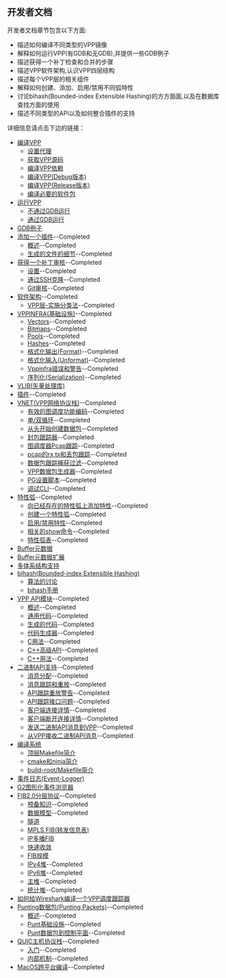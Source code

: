 ## 开发者文档
开发者文档章节包含以下方面:

* 描述如何编译不同类型的VPP镜像
* 解释如何运行VPP(有GDB和无GDB),并提供一些GDB例子
* 描述获得一个补丁检查和合并的步骤
* 描述VPP软件架构,认识VPP四层结构
* 描述每个VPP层的相关组件
* 解释如何创建、添加、启用/禁用不同弧特性
* 讨论bihash(Bounded-index Extensible Hashing)的方方面面,以及在数据库查找方面的使用
* 描述不同类型的API以及如何整合插件的支持

详细信息请点击下边的链接：
* [编译VPP]()
  - [设置代理]()
  - [获取VPP源码]()
  - [编译VPP依赖]()
  - [编译VPP(Debug版本)]()
  - [编译VPP(Release版本)]()
  - [编译必要的软件包]()
* [运行VPP]()
  - [不通过GDB运行]()
  - [通过GDB运行]()
* [GDB例子]()
* [添加一个插件](https://github.com/penybai/vpp-docs/blob/master/Getting-Started/For-Developers/Adding-a-plugin/Adding-a-plugin.md)--Completed
  - [概述](https://github.com/penybai/vpp-docs/blob/master/Getting-Started/For-Developers/Adding-a-plugin/Adding-a-plugin.md#概述)--Completed
  - [生成的文件的细节](https://github.com/penybai/vpp-docs/blob/master/Getting-Started/For-Developers/Adding-a-plugin/Adding-a-plugin.md#生成的文件的细节)--Completed
* [获得一个补丁审核](https://github.com/penybai/vpp-docs/blob/master/Getting-Started/For-Developers/Getting-a-Patch-Reviewed/Getting-a-Patch-Reviewed.md)--Completed
  - [设置](https://github.com/penybai/vpp-docs/blob/master/Getting-Started/For-Developers/Getting-a-Patch-Reviewed/Getting-a-Patch-Reviewed.md#设置)--Completed
  - [通过SSH克隆](https://github.com/penybai/vpp-docs/blob/master/Getting-Started/For-Developers/Getting-a-Patch-Reviewed/Getting-a-Patch-Reviewed.md#通过SSH克隆)--Completed
  - [Git审核](https://github.com/penybai/vpp-docs/blob/master/Getting-Started/For-Developers/Getting-a-Patch-Reviewed/Getting-a-Patch-Reviewed.md#Git审核)--Completed
* [软件架构](https://github.com/penybai/vpp-docs/blob/master/Getting-Started/For-Developers/Software-Architecture/Software-Architecture.md)--Completed
  - [VPP层-实施分类法](https://github.com/penybai/vpp-docs/blob/master/Getting-Started/For-Developers/Software-Architecture/Software-Architecture.md#VPP层-实施分类法)--Completed
* [VPPINFRA(基础设施)](https://github.com/penybai/vpp-docs/blob/master/Getting-Started/For-Developers/VPPINFRA/VPPINFRA.md)--Completed
  - [Vectors](https://github.com/penybai/vpp-docs/blob/master/Getting-Started/For-Developers/VPPINFRA/VPPINFRA.md#Vectors)--Completed
  - [Bitmaps](https://github.com/penybai/vpp-docs/blob/master/Getting-Started/For-Developers/VPPINFRA/VPPINFRA.md#Bitmaps)--Completed
  - [Pools](https://github.com/penybai/vpp-docs/blob/master/Getting-Started/For-Developers/VPPINFRA/VPPINFRA.md#Pools)--Completed
  - [Hashes](https://github.com/penybai/vpp-docs/blob/master/Getting-Started/For-Developers/VPPINFRA/VPPINFRA.md#Hashes)--Completed
  - [格式化输出(Format)](https://github.com/penybai/vpp-docs/blob/master/Getting-Started/For-Developers/VPPINFRA/VPPINFRA.md#格式化输出(Format))--Completed
  - [格式化输入(Unformat)](https://github.com/penybai/vpp-docs/blob/master/Getting-Started/For-Developers/VPPINFRA/VPPINFRA.md#格式化输入(Unformat))--Completed
  - [Vppinfra错误和警告](https://github.com/penybai/vpp-docs/blob/master/Getting-Started/For-Developers/VPPINFRA/VPPINFRA.md#Vppinfra错误和警告)--Completed
  - [序列化(Serialization)](https://github.com/penybai/vpp-docs/blob/master/Getting-Started/For-Developers/VPPINFRA/VPPINFRA.md#序列化(Serialization))--Completed
* [VLIB(矢量处理库)]()
* [插件](https://github.com/penybai/vpp-docs/blob/master/Getting-Started/For-Developers/Plugins/Plugins.md)--Completed
* [VNET(VPP网络协议栈)](https://github.com/penybai/vpp-docs/blob/master/Getting-Started/For-Developers/VNET/VNET.md)--Completed
  - [有效的图调度功能编码](https://github.com/penybai/vpp-docs/blob/master/Getting-Started/For-Developers/VNET/VNET.md#有效的图调度功能编码)--Completed
  - [单/双循环](https://github.com/penybai/vpp-docs/blob/master/Getting-Started/For-Developers/VNET/VNET.md#单/双循环)--Completed
  - [从头开始创建数据包](https://github.com/penybai/vpp-docs/blob/master/Getting-Started/For-Developers/VNET/VNET.md#从头开始创建数据包)--Completed
  - [封包跟踪器](https://github.com/penybai/vpp-docs/blob/master/Getting-Started/For-Developers/VNET/VNET.md#封包跟踪器)--Completed
  - [图调度器Pcap跟踪](https://github.com/penybai/vpp-docs/blob/master/Getting-Started/For-Developers/VNET/VNET.md#图调度器Pcap跟踪)--Completed
  - [pcap的rx,tx和丢包跟踪](https://github.com/penybai/vpp-docs/blob/master/Getting-Started/For-Developers/VNET/VNET.md#pcap的rx,tx和丢包跟踪)--Completed
  - [数据包跟踪捕获过滤](https://github.com/penybai/vpp-docs/blob/master/Getting-Started/For-Developers/VNET/VNET.md#数据包跟踪捕获过滤)--Completed
  - [VPP数据包生成器](https://github.com/penybai/vpp-docs/blob/master/Getting-Started/For-Developers/VNET/VNET.md#VPP数据包生成器)--Completed
  - [PG设置脚本](https://github.com/penybai/vpp-docs/blob/master/Getting-Started/For-Developers/VNET/VNET.md#PG设置脚本)--Completed
  - [调试CLI](https://github.com/penybai/vpp-docs/blob/master/Getting-Started/For-Developers/VNET/VNET.md#调试CLI)--Completed
* [特性弧](https://github.com/penybai/vpp-docs/blob/master/Getting-Started/For-Developers/Feature-Arcs/Feature-Arcs.md)--Completed
  - [向已经存在的特性弧上添加特性](https://github.com/penybai/vpp-docs/blob/master/Getting-Started/For-Developers/Feature-Arcs/Feature-Arcs.md#向已经存在的特性弧上添加特性)--Completed
  - [创建一个特性弧](https://github.com/penybai/vpp-docs/blob/master/Getting-Started/For-Developers/Feature-Arcs/Feature-Arcs.md#创建一个特性弧)--Completed
  - [启用/禁用特性](https://github.com/penybai/vpp-docs/blob/master/Getting-Started/For-Developers/Feature-Arcs/Feature-Arcs.md#启用/禁用特性)--Completed
  - [相关的show命令](https://github.com/penybai/vpp-docs/blob/master/Getting-Started/For-Developers/Feature-Arcs/Feature-Arcs.md#相关的show命令)--Completed
  - [特性弧表](https://github.com/penybai/vpp-docs/blob/master/Getting-Started/For-Developers/Feature-Arcs/Feature-Arcs.md#特性弧表)--Completed
* [Buffer元数据]()
* [Buffer元数据扩展]()
* [多体系结构支持]()
* [bihash(Bounded-index Extensible Hashing)]()
  - [算法的讨论]()
  - [bihash手册]()
* [VPP API模块](https://github.com/penybai/vpp-docs/blob/master/Getting-Started/For-Developers/VPP-API-Module/VPP-API-Module.md)--Completed
  - [概述](https://github.com/penybai/vpp-docs/blob/master/Getting-Started/For-Developers/VPP-API-Module/VPP-API-Module.md#概述)--Completed
  - [通用代码](https://github.com/penybai/vpp-docs/blob/master/Getting-Started/For-Developers/VPP-API-Module/VPP-API-Module.md#通用代码)--Completed
  - [生成的代码](https://github.com/penybai/vpp-docs/blob/master/Getting-Started/For-Developers/VPP-API-Module/VPP-API-Module.md#生成的代码)--Completed
  - [代码生成器](https://github.com/penybai/vpp-docs/blob/master/Getting-Started/For-Developers/VPP-API-Module/VPP-API-Module.md#代码生成器)--Completed
  - [C用法](https://github.com/penybai/vpp-docs/blob/master/Getting-Started/For-Developers/VPP-API-Module/VPP-API-Module.md#C用法)--Completed
  - [C++高级API](https://github.com/penybai/vpp-docs/blob/master/Getting-Started/For-Developers/VPP-API-Module/VPP-API-Module.md#C++高级API)--Completed
  - [C++用法](https://github.com/penybai/vpp-docs/blob/master/Getting-Started/For-Developers/VPP-API-Module/VPP-API-Module.md#C++用法)--Completed
* [二进制API支持](https://github.com/penybai/vpp-docs/blob/master/Getting-Started/For-Developers/Binary-API-Support/Binary-API-Support.md)--Completed
  - [消息分配](https://github.com/penybai/vpp-docs/blob/master/Getting-Started/For-Developers/Binary-API-Support/Binary-API-Support.md#消息分配)--Completed
  - [消息跟踪和重放](https://github.com/penybai/vpp-docs/blob/master/Getting-Started/For-Developers/Binary-API-Support/Binary-API-Support.md#消息跟踪和重放)--Completed
  - [API跟踪重放警告](https://github.com/penybai/vpp-docs/blob/master/Getting-Started/For-Developers/Binary-API-Support/Binary-API-Support.md#API跟踪重放警告)--Completed
  - [API跟踪接口问题](https://github.com/penybai/vpp-docs/blob/master/Getting-Started/For-Developers/Binary-API-Support/Binary-API-Support.md#API跟踪接口问题)--Completed
  - [客户端连接详情](https://github.com/penybai/vpp-docs/blob/master/Getting-Started/For-Developers/Binary-API-Support/Binary-API-Support.md#客户端连接详情)--Completed
  - [客户端断开连接详情](https://github.com/penybai/vpp-docs/blob/master/Getting-Started/For-Developers/Binary-API-Support/Binary-API-Support.md#客户端断开连接详情)--Completed
  - [发送二进制API消息到VPP](https://github.com/penybai/vpp-docs/blob/master/Getting-Started/For-Developers/Binary-API-Support/Binary-API-Support.md#发送二进制API消息到VPP)--Completed
  - [从VPP接收二进制API消息](https://github.com/penybai/vpp-docs/blob/master/Getting-Started/For-Developers/Binary-API-Support/Binary-API-Support.md#从VPP接收二进制API消息)--Completed
* [编译系统]()
  - [顶层Makefile简介]()
  - [cmake和ninja简介]()
  - [build-root/Makefile简介]()
* [事件日志(Event-Logger)]()
* [G2图形化事件浏览器]()
* [FIB2.0分层协议](https://github.com/penybai/vpp-docs/blob/master/Getting-Started/For-Developers/FIB-2_0-Hierarchical-Protocol-Independent/FIB-2_0-Hierarchical-Protocol-Independent.md)--Completed
  - [预备知识](https://github.com/penybai/vpp-docs/blob/master/Getting-Started/For-Developers/FIB-2_0-Hierarchical-Protocol-Independent/FIB-2_0-Hierarchical-Protocol-Independent.md#预备知识prerequisites)--Completed
  - [数据模型](https://github.com/penybai/vpp-docs/blob/master/Getting-Started/For-Developers/FIB-2_0-Hierarchical-Protocol-Independent/FIB-2_0-Hierarchical-Protocol-Independent.md#数据模型the-data-model)--Completed
  - [隧道]()
  - [MPLS FIB(转发信息表)]()
  - [IP多播FIB]()
  - [快速收敛]()
  - [FIB规模](https://github.com/penybai/vpp-docs/blob/master/Getting-Started/For-Developers/FIB-2_0-Hierarchical-Protocol-Independent/Scale.md)
  - [IPv4堆](https://github.com/penybai/vpp-docs/blob/master/Getting-Started/For-Developers/FIB-2_0-Hierarchical-Protocol-Independent/Scale.md#IPv4堆)--Completed
  - [IPv6堆](https://github.com/penybai/vpp-docs/blob/master/Getting-Started/For-Developers/FIB-2_0-Hierarchical-Protocol-Independent/Scale.md#IPv6堆)--Completed
  - [主堆](https://github.com/penybai/vpp-docs/blob/master/Getting-Started/For-Developers/FIB-2_0-Hierarchical-Protocol-Independent/Scale.md#主堆)--Completed
  - [统计堆](https://github.com/penybai/vpp-docs/blob/master/Getting-Started/For-Developers/FIB-2_0-Hierarchical-Protocol-Independent/Scale.md#统计堆)--Completed
* [如何给Wireshark编译一个VPP调度跟踪器]()
* [Punting数据包(Punting Packets)](https://github.com/penybai/vpp-docs/blob/master/Getting-Started/For-Developers/Punting-Packets/Punting-Packets.md)--Completed
   - [概述](https://github.com/penybai/vpp-docs/blob/master/Getting-Started/For-Developers/Punting-Packets/Punting-Packets.md#概述)--Completed
   - [Punt基础设施](https://github.com/penybai/vpp-docs/blob/master/Getting-Started/For-Developers/Punting-Packets/Punting-Packets.md#Punt基础设施)--Completed
   - [Punt数据包到控制平面](https://github.com/penybai/vpp-docs/blob/master/Getting-Started/For-Developers/Punting-Packets/Punting-Packets.md#Punt数据包到控制平面)--Completed
* [QUIC主机协议栈](https://github.com/penybai/vpp-docs/blob/master/Getting-Started/For-Developers/QUIC-Host-Stack/QUIC-Host-Stack.md)--Completed
  - [入门](https://github.com/penybai/vpp-docs/blob/master/Getting-Started/For-Developers/QUIC-Host-Stack/QUIC-Host-Stack.md#入门)--Completed
  - [内部机制](https://github.com/penybai/vpp-docs/blob/master/Getting-Started/For-Developers/QUIC-Host-Stack/QUIC-Host-Stack.md#内部机制)--Completed
* [MacOS跨平台编译](https://github.com/penybai/vpp-docs/blob/master/Getting-Started/For-Developers/Cross-compilation-on-MacOS/Cross-compilation-on-MacOS.md)--Completed